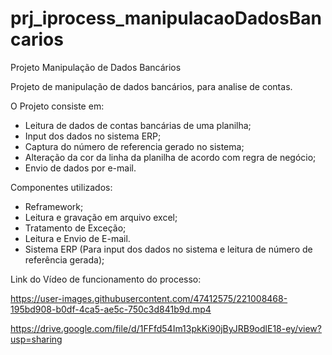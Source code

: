 # prj_iprocess_manipulacaoDadosBancarios
Projeto Manipulação de Dados Bancários 

Projeto de manipulação de dados bancários, para analise de contas. 

O Projeto consiste em:
- Leitura de dados de contas bancárias de uma planilha;
- Input dos dados no sistema ERP;
- Captura do número de referencia gerado no sistema;
- Alteração da cor da linha da planilha de acordo com regra de negócio;
- Envio de dados por e-mail.

Componentes utilizados:
- Reframework;
- Leitura e gravação em arquivo excel;
- Tratamento de Exceção;
- Leitura e Envio de E-mail.
- Sistema ERP (Para input dos dados no sistema e leitura de número de referência gerada);



Link do Vídeo de funcionamento do processo:




https://user-images.githubusercontent.com/47412575/221008468-195bd908-b0df-4ca5-ae5c-750c3d841b9d.mp4



https://drive.google.com/file/d/1FFfd54Im13pkKi90jByJRB9odlE18-ey/view?usp=sharing
